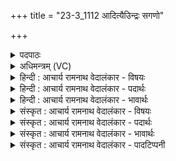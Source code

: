 +++
title = "23-3_1112 आदित्यैउिन्द्रः सगणो"

+++
<details><summary>पदपाठः</summary>

आ꣣दित्यैः꣢। आ꣣। दित्यैः꣢। इ꣡न्द्रः꣢꣯। स꣡ग꣢꣯णः। स। ग꣣णः। मरु꣡द्भिः꣢। अ꣣स्म꣡भ्य꣢म्। भे꣣षजा꣢। क꣣रत्। १११२।
</details>

<details><summary>अधिमन्त्रम् (VC)</summary>

- विश्वे देवाः
- भुवन आप्त्यः साधनो वा भौवनः
- द्विपदा त्रिष्टुप्
- धैवतः
</details>

<details><summary>हिन्दी : आचार्य रामनाथ वेदालंकार - विषयः</summary>

आगे फिर उसी विषय में कहा गया है।
</details>

<details><summary>हिन्दी : आचार्य रामनाथ वेदालंकार - पदार्थः</summary>

पदार्थान्वय -  (इन्द्रः) जीवात्मा (आदित्यैः) मन-बुद्धिसहित ज्ञानेन्द्रियों और (मरुद्भिः) प्राणों के (सगणः) गण से युक्त होकर, अथवा (इन्द्रः) राजा (आदित्यैः) सूर्यसम प्रकाशक ब्राह्मणों और (मरुद्भिः) योद्धा सैनिकों के (सगणः) गण से युक्त होकर (अस्मभ्यम्) हम मनुष्यों के लिए (भेषजा) औषध (करत्) करे ॥३॥ यहाँ श्लेषालङ्कार है ॥३॥
</details>

<details><summary>हिन्दी : आचार्य रामनाथ वेदालंकार - भावार्थः</summary>

भावार्थ -  मनुष्य के शरीर वा राष्ट्र में जो कुछ भी कष्ट होता है,उसका शरीर में स्थित जीवात्मा,मन,बुद्धि,प्राण आदि वा राष्ट्र में स्थित राज्याधिकारी ब्राह्मण और वीर सैनिक युक्ति से प्रतीकार करें ॥३॥
</details>

<details><summary>संस्कृत : आचार्य रामनाथ वेदालंकार - विषयः</summary>

अथ पुनरपि तमेव विषयमाह।
</details>

<details><summary>संस्कृत : आचार्य रामनाथ वेदालंकार - पदार्थः</summary>

पदार्थान्वय -  (इन्द्रः) जीवात्मा (आदित्यैः) मनोबुद्धिसहितैर्ज्ञानेन्द्रियैः (मरुद्भिः) प्राणैश्च (सगणः) ससमूहः सन्, यद्वा (इन्द्रः) नृपतिः (आदित्यैः) सूर्यवत् प्रकाशकैः ब्राह्मणैः (मरुद्भिः) योद्धृभिः सैनिकैश्च (सगणः) सव्यूहः सन् (अस्मभ्यम्) मनुष्येभ्यः (भेषजा) भेषजानि (करत्) करोतु ॥३॥ अत्र श्लेषालङ्कारः ॥३॥
</details>

<details><summary>संस्कृत : आचार्य रामनाथ वेदालंकार - भावार्थः</summary>

भावार्थ -  मनुष्यस्य देहे राष्ट्रे वा यत्किमपि कष्टं जायते तद् देहस्था जीवात्ममनोबुद्धिप्राणादयो राष्ट्रस्य राज्याधिकारिणो ब्राह्मणा वीराः सैनिकाश्च युक्त्या प्रतिकुर्वन्तु ॥३॥
</details>

<details><summary>संस्कृत : आचार्य रामनाथ वेदालंकार - पादटिप्पनी</summary>

टिप्पनी -   १.ऋ० १०।१५७।३,‘मरुद्भि॑र॒स्माकं भूत्ववि॒ता त॒नूना॑म्’ इति पाठः।
</details>